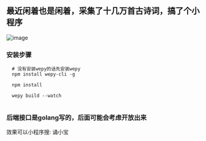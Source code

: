 ## 最近闲着也是闲着，采集了十几万首古诗词，搞了个小程序

![image](https://static-song.eye-note.com/gh_3a1da3f0ebb1_258.jpg)
### 安装步骤

```
  # 没有安装wepy的话先安装wepy
  npm install wepy-cli -g
  
  npm install
  
  wepy build --watch
  
```

### 后端接口是golang写的，后面可能会考虑开放出来

效果可以小程序搜: 诵小宝

